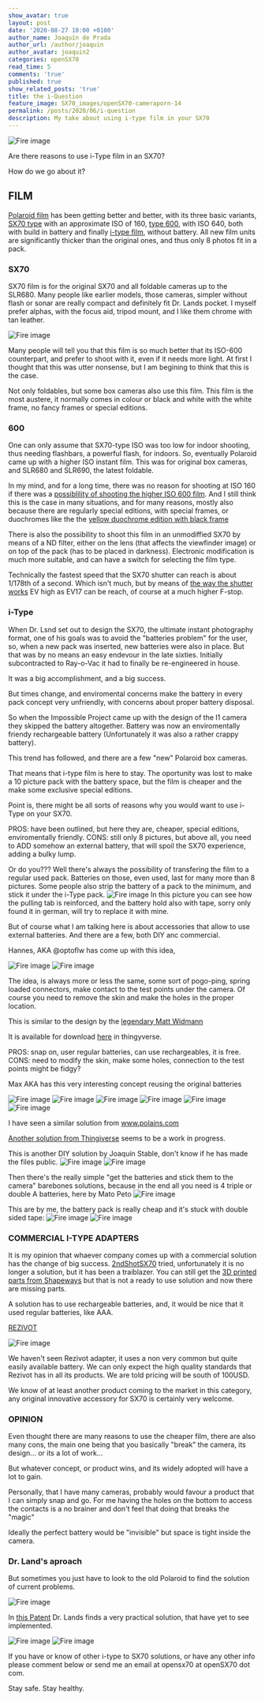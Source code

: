 ```yaml
---
show_avatar: true
layout: post
date: '2020-08-27 10:00 +0100'
author_name: Joaquín de Prada
author_url: /author/joaquin
author_avatar: joaquin2
categories: openSX70
read_time: 5
comments: 'true'
published: true
show_related_posts: 'true'
title: the i-Question
feature_image: SX70_images/openSX70-cameraporn-14
permalink: /posts/2020/06/i-question
description: My take about using i-type film in your SX70
---
```

![Fire image]({{site.url}}/{{site.baseurl}}img/2020/08/sx70-batteries.JPG)

Are there reasons to use i-Type film in an SX70?

How do we go about it?

## FILM
[Polaroid film](https://eu.polaroid.com/collections/instant-film) has been getting better and better, with its three basic variants, [SX70 type](https://eu.polaroid.com/collections/instant-film) with an approximate ISO of 160, [type 600](https://eu.polaroid.com/collections/film-for-polaroid-600-cameras), with ISO 640, both with build in battery and finally [i-type film](https://eu.polaroid.com/collections/film-for-polaroid-600-cameras), without battery. All new film units are significantly thicker than the original ones, and thus only 8 photos fit in a pack.

### SX70
SX70 film is for the original SX70 and all foldable cameras up to the SLR680. Many people like earlier models, those cameras, simpler without flash or sonar are really compact and definitely fit Dr. Lands pocket. I myself prefer alphas, with the focus aid, tripod mount, and I like them chrome with tan leather. 

![Fire image]({{site.url}}/{{site.baseurl}}img/2020/08/INVENTS-SX70.jpg)

Many people will tell you that this film is so much better that its ISO-600 counterpart, and prefer to shoot with it, even if it needs more light.
At first I thought that this was utter nonsense, but I am begining to think that this is the case. 

Not only foldables, but some box cameras also use this film. 
This film is the most austere, it normally comes in colour or black and white with the white frame, no fancy frames or special editions.

### 600
One can only assume that SX70-type ISO was too low for indoor shooting, thus needing flashbars, a powerful flash, for indoors. So, eventually Polaroid came up with a higher ISO instant film. This was for original box cameras, and SLR680 and SLR690, the latest foldable.

In my mind, and for a long time, there was no reason for shooting at ISO 160 if there was a [possiblility of shooting the higher ISO 600 film](https://opensx70.com/tutorials/100-600-conversion/).
And I still think this is the case in many situations, and for many reasons, mostly also because there are regularly special editions, with special frames, or duochromes like the the [yellow duochrome edition with black frame](https://eu.polaroid.com/products/black-yellow-600-instant-film-duochrome?quantity=1)

There is also the possibility to shoot this film in an unmodiffied SX70 by means of a ND filter, either on the lens (that affects the viewfinder image) or on top of the pack (has to be placed in darkness). Electronic modification is much more suitable, and can have a switch for selecting the film type.

Technically the fastest speed that the SX70 shutter can reach is about 1/178th of a second. Which isn't much, but by means of [the way the shutter works](https://opensx70.com/posts/2018/11/sx70-shutter) EV high as EV17 can be reach, of course at a much higher F-stop.

### i-Type
When Dr. Lsnd set out to design the SX70, the ultimate instant photography format, one of his goals was to avoid the "batteries problem" for the user, so, when a new pack was inserted, new batteries were also in place.
But that was by no means an easy endevour in the late sixties. Initially subcontracted to Ray-o-Vac it had to finally be re-engineered in house.

It was a big accomplishment, and a big success. 

But times change, and enviromental concerns make the battery in every pack concept very unfriendly, with concerns about proper battery disposal. 

So when the Impossible Project came up with the design of the I1 camera they skipped the battery altogether. Battery was now an enviromentally friendy rechargeable battery (Unfortunately it was also a rather crappy battery).

This trend has followed, and there are a few "new" Polaroid box cameras.

That means that i-type film is here to stay. The oportunity was lost to make a 10 picture pack with the battery space, but the film is cheaper and the make some exclusive special editions.

Point is, there might be all sorts of reasons why you would want to use i-Type on your SX70.

PROS: have been outlined, but here they are, cheaper, special editions, enviromentally friendly.
CONS: still only 8 pictures, but above all, you need to ADD somehow an external battery, that will spoil the SX70 experience, adding a bulky lump.

Or do you???
Well there's always the possibility of transfering the film to a regular used pack. Batteries on those, even used, last for many more than 8 pictures.
Some people also strip the battery of a pack to the minimum, and stick it under the i-Type pack.
![Fire image]({{site.url}}/{{site.baseurl}}img/2020/06/german-itype.jpg)
In this picture you can see how the pulling tab is reinforced, and the battery hold also with tape, sorry only found it in german, will try to replace it with mine.

But of course what I am talking here is about accessories that allow to use external batteries. And there are a few, both DIY anc commercial.

Hannes, AKA @optoflw has come up with this idea,

![Fire image]({{site.url}}/{{site.baseurl}}img/2020/06/optoflw-1.jpg)
![Fire image]({{site.url}}/{{site.baseurl}}img/2020/06/optoflw-2.jpg)

The idea, is always more or less the same, some sort of pogo-ping, spring loaded connectors, make contact to the test points under the camera. Of course you need to remove the skin and make the holes in the proper location.

This is similar to the design by the [legendary Matt Widmann](https://2ndshotsx70.blogspot.com/2017/11/batteries-not-included-not-movie-with.html?m=0)

It is available for download [here](https://www.thingiverse.com/thing:3987977) in thingyverse.

PROS: snap on, user regular batteries, can use rechargeables, it is free.
CONS: need to modify the skin, make some holes, connection to the test points might be fidgy?

Max AKA has this very interesting concept reusing the original batteries

![Fire image]({{site.url}}/{{site.baseurl}}img/2020/06/max-1.jpg)
![Fire image]({{site.url}}/{{site.baseurl}}img/2020/06/max-2.jpg)
![Fire image]({{site.url}}/{{site.baseurl}}img/2020/06/max-3.jpg)
![Fire image]({{site.url}}/{{site.baseurl}}img/2020/06/max-4.jpg)
![Fire image]({{site.url}}/{{site.baseurl}}img/2020/06/max-5.jpg)
![Fire image]({{site.url}}/{{site.baseurl}}img/2020/06/max-6.jpg)

I have seen a similar solution from www.polains.com

[Another solution from Thingiverse](https://www.thingiverse.com/thing:3699743?fbclid=IwAR1PzPmHb_HhosnoPpTktXIutg6of4U1TXgDvQqfmgAtWZUUeaWvE7Vf9PA) seems to be a work in progress.

This is another DIY solution by Joaquín Stable, don't know if he has made the files public.
![Fire image]({{site.url}}/{{site.baseurl}}img/2020/06/stable-1.jpg)
![Fire image]({{site.url}}/{{site.baseurl}}img/2020/06/stable-2.jpg)

Then there's the really simple "get the batteries and stick them to the camera" barebones solutions, because in the end all you need is 4 triple or double A batteries, here by Mato Peto
![Fire image]({{site.url}}/{{site.baseurl}}img/2020/06/petto-battery.jpg)

This are by me, the battery pack is really cheap and it's stuck with double sided tape:
![Fire image]({{site.url}}/{{site.baseurl}}img/2020/06/batteryholder-1.jpg)
![Fire image]({{site.url}}/{{site.baseurl}}img/2020/06/batteryholder-2.jpg)


### COMMERCIAL I-TYPE ADAPTERS

It is my opinion that whaever company comes up with a commercial solution has the change of big success. [2ndShotSX70](http://2ndshotsx70.blogspot.com/) tried, unfortunately it is no longer a solution, but it has been a traiblazer. You can still get the [3D printed parts from Shapeways](https://www.shapeways.com/product/VQ3R423JH/i-type-sx70-mod-power-pack-body?optionId=73875978&li=shops) but that is not a ready to use solution and now there are missing parts.

A solution has to use rechargeable batteries, and, it would be nice that it used regular batteries, like AAA. 


[REZIVOT](https://www.rezivot.com/)

![Fire image]({{site.url}}/{{site.baseurl}}img/2020/06/rezivot-jig.jpg)

We haven't seen Rezivot adapter, it uses a non very common but quite easily available battery. We can only expect the high quality standards that Rezivot has in all its products. We are told pricing will be south of 100USD.

We know of at least another product coming to the market in this category, any original innovative accessory for SX70 is certainly very welcome.

### OPINION
Even thought there are many reasons to use the cheaper film, there are also many cons, the main one being that you basically "break" the camera, its design... or its a lot of work...

But whatever concept, or product wins, and its widely adopted will have a lot to gain.

Personally, that I have many cameras, probably would favour a product that I can simply snap and go. For me having the holes on the bottom to access the contacts is a no brainer and don't feel that doing that breaks the "magic"

Ideally the perfect battery would be "invisible" but space is tight inside the camera.

### Dr. Land's aproach

But sometimes you just have to look to the old Polaroid to find the solution of current problems.

![Fire image]({{site.url}}/{{site.baseurl}}img/2020/08/patent-40007470-land.JPG)


In [this Patent](https://l.facebook.com/l.php?u=https%3A%2F%2Fpatentimages.storage.googleapis.com%2Fb1%2F35%2F87%2F5ce3b69ca792f7%2FUS4007470.pdf%3Ffbclid%3DIwAR1yPPz2QhUxYLFgF0_KlH-FarSkC4qf4AeiGmy4ZxgzNThWLa2zfGfPnls&h=AT02PGg2Jq_6jCnmL2byRJV-0ur0VFuoIN6IWTVCcYTR_y7DEnx9GBBipn4wuqjV_U_w9X3zY-75YHbVdVYZh7oagt0Rv2S94Kg4KxLFnDVTp4D9Z2TNkkUxjWCGxzZ5hg&__tn__=R]-R&c[0]=AT0kfkPs-x-Nk5tht-c0MZMUUgU-78EcHUbZUO-rIOC-IiEF6ZNM94ktVWDAHT8CXh1Ndj5Jw_hI2lKd3Gwd75cwltk1Q1nVnIXeSD0h_ihNU5EKHNwsB_8tKcRMt-nICVwKraQFlmSKXJU5qjgPAIa89O8bR6CCKpLRG2iWxc2-sX6E0VoqvPeRPWxVFsSqWjhm7T2k9-_UVUjl) Dr. Lands finds a very practical solution, that have yet to see implemented.


![Fire image]({{site.url}}/{{site.baseurl}}img/2020/08/patent-40007470-land2.JPG)
![Fire image]({{site.url}}/{{site.baseurl}}img/2020/08/patent-40007470-land3.JPG)

If you have or know of other i-type to SX70 solutions, or have any other info please comment below or send me an email at opensx70 at openSX70 dot com.

Stay safe. Stay healthy.